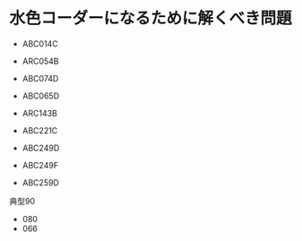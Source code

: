 # 水色コーダーになるために解くべき問題

- ABC014C
- ARC054B
- ABC074D
- ABC065D
- ARC143B

- ABC221C
- ABC249D
- ABC249F
- ABC259D

典型90 
- 080
- 066